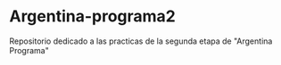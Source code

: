 # Argentina-programa2
Repositorio dedicado a las practicas de la segunda etapa de "Argentina Programa"
